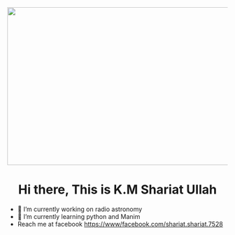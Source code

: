 <img src= "https://img.youtube.com/vi/ryg077wBvsM/maxresdefault.jpg" width="640px" height = "360px" align = "center">
<h1 align="center">Hi there, This is K.M Shariat Ullah</h1>

- 🔭 I’m currently working on radio astronomy
- 🌱 I’m currently learning python and Manim
- Reach me at facebook [https://www/facebook.com/shariat.shariat.7528](url)

